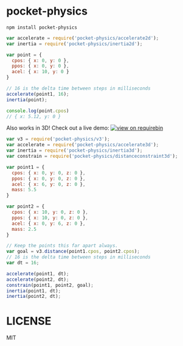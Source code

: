 pocket-physics
==============

```
npm install pocket-physics
```

```js
var accelerate = require('pocket-physics/accelerate2d');
var inertia = require('pocket-physics/inertia2d');

var point = {
  cpos: { x: 0, y: 0 },
  ppos: { x: 0, y: 0 },
  acel: { x: 10, y: 0 }
}

// 16 is the delta time between steps in milliseconds
accelerate(point1, 16);
inertia(point);

console.log(point.cpos)
// { x: 5.12, y: 0 }
```

Also works in 3D! Check out a live demo: [![view on requirebin](http://requirebin.com/badge.png)](http://requirebin.com/?gist=bafff38038be6bb60a3e)

```js
var v3 = require('pocket-physics/v3');
var accelerate = require('pocket-physics/accelerate3d');
var inertia = require('pocket-physics/inertia3d');
var constrain = require('pocket-physics/distanceconstraint3d');

var point1 = {
  cpos: { x: 0, y: 0, z: 0 },
  ppos: { x: 0, y: 0, z: 0 },
  acel: { x: 6, y: 0, z: 0 },
  mass: 5.5
}

var point2 = {
  cpos: { x: 10, y: 0, z: 0 },
  ppos: { x: 10, y: 0, z: 0 },
  acel: { x: 0, y: 6, z: 0 },
  mass: 2.5
}

// Keep the points this far apart always.
var goal = v3.distance(point1.cpos, point2.cpos);
// 16 is the delta time between steps in milliseconds
var dt = 16;

accelerate(point1, dt);
accelerate(point2, dt);
constrain(point1, point2, goal);
inertia(point1, dt);
inertia(point2, dt);
```

LICENSE
=======

MIT